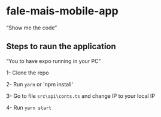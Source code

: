 # fale-mais-mobile-app
“Show me the code”

##  Steps to raun the application 
“You to have expo running in your PC”

1- Clone the repo

2- Run `yarn` or 'npm install'

3- Go to file `src\api\conts.ts` and change IP to your local IP

4- Run `yarn start` 
